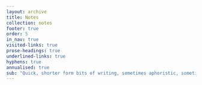 ```yaml
---
layout: archive
title: Notes
collection: notes
footer: true
order: 5
in_nav: true
visited-links: true
prose-headings: true
underlined-links: true
hyphens: true
annualised: true
sub: "Quick, shorter form bits of writing, sometimes aphoristic, sometimes approaching the status of a fully blown post. Notes can be posts in an embryonic form."
---
```

